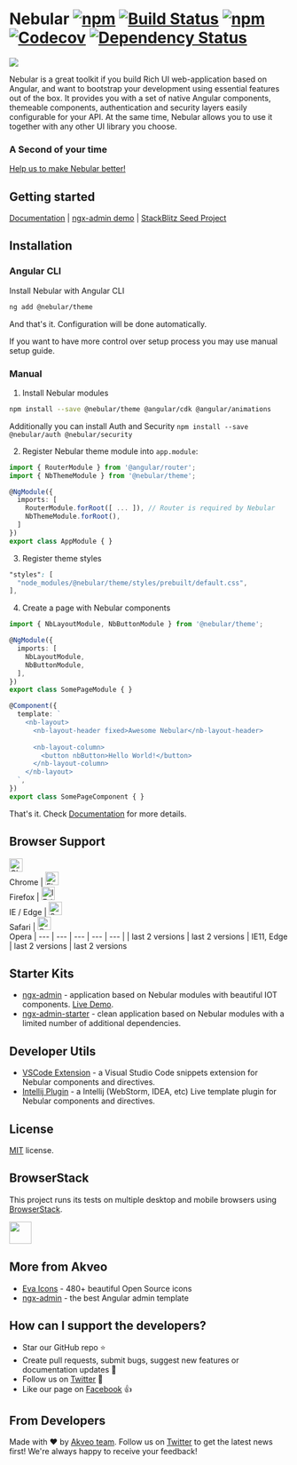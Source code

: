 # Nebular [![npm](https://img.shields.io/npm/l/@nebular/theme.svg)]() [![Build Status](https://travis-ci.org/akveo/nebular.svg?branch=master)](https://travis-ci.org/akveo/nebular) [![npm](https://img.shields.io/npm/dt/@nebular/theme.svg)](https://www.npmjs.com/package/@nebular/theme)[![Codecov](https://img.shields.io/codecov/c/github/akveo/nebular/master.svg?style=flat-square)](https://codecov.io/gh/akveo/nebular/branch/master) [![Dependency Status](https://david-dm.org/akveo/ngx-admin/status.svg)](https://david-dm.org/akveo/ng2-admin)

<a href="https://akveo.github.io/nebular/"><img src="https://i.imgur.com/ScNTkCX.png"></a>

Nebular is a great toolkit if you build Rich UI web-application based on Angular, and want to bootstrap your development using essential features out of the box. 
It provides you with a set of native Angular components, themeable components, authentication and security layers easily configurable for your API. 
At the same time, Nebular allows you to use it together with any other UI library you choose.

### A Second of your time

[Help us to make Nebular better!](https://goo.gl/forms/3vRrw7hdp6v9Gjmo1)

## Getting started
[Documentation](https://akveo.github.io/nebular/docs/getting-started/what-is-nebular?utm_source=github&utm_medium=nebular_readme) | [ngx-admin demo](http://github.com/akveo/ngx-admin) | [StackBlitz Seed Project](https://stackblitz.com/github/akveo/nebular-seed)

## Installation

### Angular CLI

Install Nebular with Angular CLI

```bash
ng add @nebular/theme
```

And that's it. Configuration will be done automatically.

If you want to have more control over setup process you may use manual setup guide.

### Manual

1. Install Nebular modules

```bash
npm install --save @nebular/theme @angular/cdk @angular/animations
```
Additionally you can install Auth and Security `npm install --save @nebular/auth @nebular/security`

2. Register Nebular theme module into `app.module`:

```ts
import { RouterModule } from '@angular/router';
import { NbThemeModule } from '@nebular/theme';

@NgModule({
  imports: [
    RouterModule.forRoot([ ... ]), // Router is required by Nebular
    NbThemeModule.forRoot(),
  ]
})
export class AppModule { }
```

3. Register theme styles

```scss
"styles": [
  "node_modules/@nebular/theme/styles/prebuilt/default.css",
],
```

4. Create a page with Nebular components

```ts
import { NbLayoutModule, NbButtonModule } from '@nebular/theme';

@NgModule({
  imports: [
    NbLayoutModule,
    NbButtonModule,
  ],
})
export class SomePageModule { }
```

```ts
@Component({
  template: `
    <nb-layout>
      <nb-layout-header fixed>Awesome Nebular</nb-layout-header>
      
      <nb-layout-column>
        <button nbButton>Hello World!</button>
      </nb-layout-column>
    </nb-layout>
  `,
})
export class SomePageComponent { }
```
That's it. Check [Documentation](https://akveo.github.io/nebular/docs/getting-started/what-is-nebular?utm_source=github&utm_medium=nebular_readme) for more details.

## Browser Support

[<img src="https://raw.githubusercontent.com/alrra/browser-logos/master/src/chrome/chrome_48x48.png" alt="Chrome" width="24px" height="24px" />](http://godban.github.io/browsers-support-badges/)</br>Chrome | 
[<img src="https://raw.githubusercontent.com/alrra/browser-logos/master/src/firefox/firefox_48x48.png" alt="Firefox" width="24px" height="24px" />](http://godban.github.io/browsers-support-badges/)</br>Firefox | 
[<img src="https://raw.githubusercontent.com/alrra/browser-logos/master/src/edge/edge_48x48.png" alt="IE / Edge" width="24px" height="24px" />](http://godban.github.io/browsers-support-badges/)</br>IE / Edge |
[<img src="https://raw.githubusercontent.com/alrra/browser-logos/master/src/safari/safari_48x48.png" alt="Safari" width="24px" height="24px" />](http://godban.github.io/browsers-support-badges/)</br>Safari | 
[<img src="https://raw.githubusercontent.com/alrra/browser-logos/master/src/opera/opera_48x48.png" alt="Opera" width="24px" height="24px" />](http://godban.github.io/browsers-support-badges/)</br>Opera 
| --- | --- | --- | --- | --- |
| last 2 versions | last 2 versions | IE11, Edge | last 2 versions | last 2 versions 


## Starter Kits

- [ngx-admin](http://github.com/akveo/ngx-admin) - application based on Nebular modules with beautiful IOT components. [Live Demo](http://akveo.com/ngx-admin?utm_source=github&utm_medium=nebular_readme).
- [ngx-admin-starter](https://github.com/akveo/ngx-admin/tree/starter-kit) - clean application based on Nebular modules with a limited number of additional dependencies.

## Developer Utils
- [VSCode Extension](https://marketplace.visualstudio.com/items?itemName=shalinjames.vscode-nebular-snippets) - a Visual Studio Code snippets extension for Nebular components and directives.
- [Intellij Plugin](https://plugins.jetbrains.com/plugin/11065-nebular-code-snippets) - a Intellij (WebStorm, IDEA, etc) Live template plugin for Nebular components and directives.

## License
[MIT](LICENSE.txt) license.

## BrowserStack
This project runs its tests on multiple desktop and mobile browsers using [BrowserStack](http://www.browserstack.com).

<img src="https://cloud.githubusercontent.com/assets/131406/22254249/534d889e-e254-11e6-8427-a759fb23b7bd.png" height="40" />

## More from Akveo

- [Eva Icons](https://github.com/akveo/eva-icons) - 480+ beautiful Open Source icons
- [ngx-admin](https://github.com/akveo/ngx-admin) - the best Angular admin template

## How can I support the developers?
- Star our GitHub repo :star:
- Create pull requests, submit bugs, suggest new features or documentation updates :wrench:
- Follow us on [Twitter](https://twitter.com/akveo_inc) :feet:
- Like our page on [Facebook](https://www.facebook.com/akveo/) :thumbsup:

## From Developers
Made with :heart: by [Akveo team](http://akveo.com?utm_source=github&utm_medium=nebular_readme). Follow us on [Twitter](https://twitter.com/akveo_inc) to get the latest news first!
We're always happy to receive your feedback!
